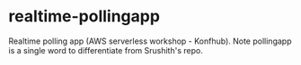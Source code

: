 # realtime-pollingapp
Realtime polling app (AWS serverless workshop - Konfhub). Note pollingapp is a single word to differentiate from Srushith's repo.
